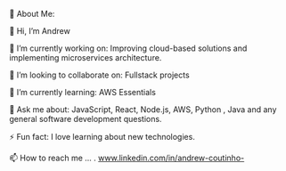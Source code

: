 💫 About Me:

👋 Hi, I’m Andrew

🔭 I’m currently working on:
Improving cloud-based solutions and implementing microservices architecture.

👯 I’m looking to collaborate on:
Fullstack projects

🌱 I’m currently learning:
AWS Essentials 

💬 Ask me about:
JavaScript, React, Node.js, AWS, Python , Java and any general software development questions.

⚡ Fun fact:
I love learning about new technologies.

📫 How to reach me ...
   . www.linkedin.com/in/andrew-coutinho-

